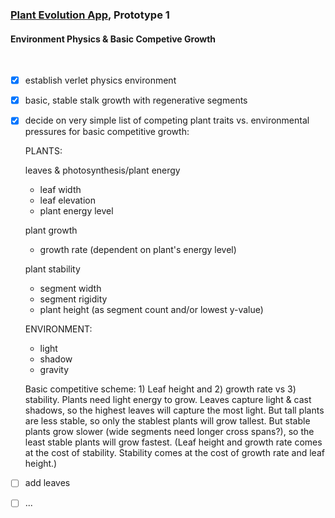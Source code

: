 ### [Plant Evolution App](https://github.com/matthewmain/plant_evolution_app), Prototype 1 
#### Environment Physics & Basic Competive Growth

<br>

- [X] establish verlet physics environment

- [X] basic, stable stalk growth with regenerative segments

- [X] decide on very simple list of competing plant traits vs. environmental pressures for basic competitive growth:

   PLANTS:

   leaves & photosynthesis/plant energy
  - leaf width
  - leaf elevation
  - plant energy level

   plant growth
  - growth rate (dependent on plant's energy level)

   plant stability
  - segment width
  - segment rigidity
  - plant height (as segment count and/or lowest y-value)

   ENVIRONMENT:

  - light
  - shadow
  - gravity

   Basic competitive scheme: 1) Leaf height and 2) growth rate vs 3) stability. Plants need light energy to grow. Leaves capture light & cast shadows, so the highest leaves will capture the most light. But tall plants are less stable, so only the stablest plants will grow tallest. But stable plants grow slower (wide segments need longer cross spans?), so the least stable plants will grow fastest. (Leaf height and growth rate comes at the cost of stability. Stability comes at the cost of growth rate and leaf height.)

- [ ] add leaves

- [ ] ...